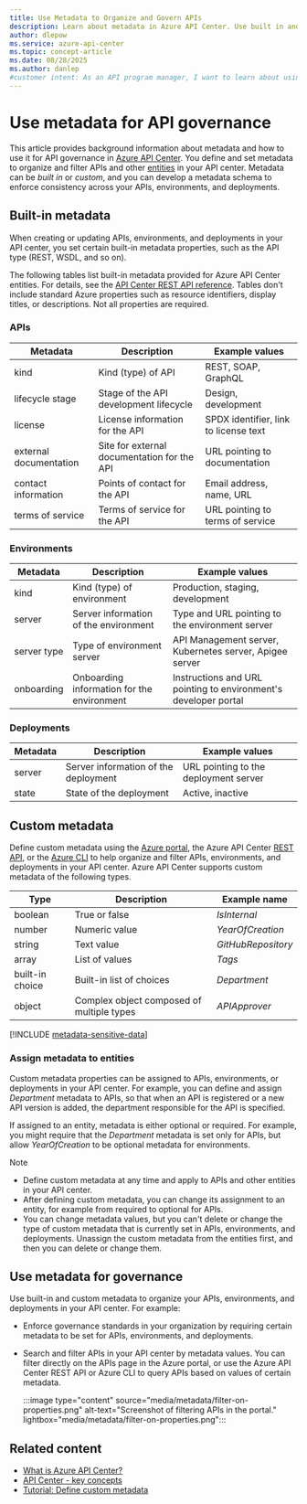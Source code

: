 ```yaml
---
title: Use Metadata to Organize and Govern APIs
description: Learn about metadata in Azure API Center. Use built in and custom metadata to organize your inventory and enforce governance standards.
author: dlepow
ms.service: azure-api-center
ms.topic: concept-article
ms.date: 08/28/2025
ms.author: danlep
#customer intent: As an API program manager, I want to learn about using metadata to govern the APIs in my API center.
---
```


# Use metadata for API governance

This article provides background information about metadata and how to use it for API governance in [Azure API Center](overview.md). You define and set metadata to organize and filter APIs and other [entities](key-concepts.md) in your API center. Metadata can be *built in* or *custom*, and you can develop a metadata schema to enforce consistency across your APIs, environments, and deployments.  

## Built-in metadata

When creating or updating APIs, environments, and deployments in your API center, you set certain built-in metadata properties, such as the API type (REST, WSDL, and so on).

The following tables list built-in metadata provided for Azure API Center entities. For details, see the [API Center REST API reference](/rest/api/resource-manager/apicenter/operation-groups). Tables don't include standard Azure properties such as resource identifiers, display titles, or descriptions. Not all properties are required.

### APIs

| Metadata | Description | Example values |
|--------|----------|-------------|
| kind|  Kind (type) of API | REST, SOAP, GraphQL |
| lifecycle stage  | Stage of the API development lifecycle | Design, development |
| license | License information for the API |  SPDX identifier, link to license text |
| external documentation | Site for external documentation for the API | URL pointing to documentation | 
| contact information | Points of contact for the API | Email address, name, URL |
| terms of service | Terms of service for the API | URL pointing to terms of service |

### Environments

| Metadata | Description | Example values |
|--------|----------|-------------|
| kind | Kind (type) of environment | Production, staging, development |
| server | Server information of the environment   |  Type and URL pointing to the environment server   |
| server type | Type of environment server   | API Management server, Kubernetes server, Apigee server    |
| onboarding | Onboarding information for the environment | Instructions and URL pointing to environment's developer portal |

### Deployments

| Metadata | Description | Example values |
|--------|----------|-------------|
| server | Server information of the deployment | URL pointing to the deployment server |
| state | State of the deployment | Active, inactive |


## Custom metadata

Define custom metadata using the [Azure portal](././tutorials/add-metadata-properties.md), the Azure API Center [REST API](/rest/api/resource-manager/apicenter/metadata-schemas), or the [Azure CLI](/cli/azure/apic/metadata) to help organize and filter APIs, environments, and deployments in your API center. Azure API Center supports custom metadata of the following types. 

Type | Description | Example name |
|--------|----------|-------------|
| boolean | True or false | *IsInternal* |
| number | Numeric value | *YearOfCreation*  |
| string | Text value | *GitHubRepository* |
| array | List of values | *Tags* |
| built-in choice | Built-in list of choices | *Department* |
| object | Complex object composed of multiple types | *APIApprover* |

[!INCLUDE [metadata-sensitive-data](includes/metadata-sensitive-data.md)]

### Assign metadata to entities

Custom metadata properties can be assigned to APIs, environments, or deployments in your API center. For example, you can define and assign *Department* metadata to APIs, so that when an API is registered or a new API version is added, the department responsible for the API is specified. 

If assigned to an entity, metadata is either optional or required. For example, you might require that the *Department* metadata is set only for APIs, but allow *YearOfCreation* to be optional metadata for environments.

> [!NOTE]
> * Define custom metadata at any time and apply to APIs and other entities in your API center. 
> * After defining custom metadata, you can change its assignment to an entity, for example from required to optional for APIs.
> * You can change metadata values, but you can't delete or change the type of custom metadata that is currently set in APIs, environments, and deployments. Unassign the custom metadata from the entities first, and then you can delete or change them.

## Use metadata for governance

Use built-in and custom metadata to organize your APIs, environments, and deployments in your API center. For example:

* Enforce governance standards in your organization by requiring certain metadata to be set for APIs, environments, and deployments.

* Search and filter APIs in your API center by metadata values. You can filter directly on the APIs page in the Azure portal, or use the Azure API Center REST API or Azure CLI to query APIs based on values of certain metadata.

    :::image type="content" source="media/metadata/filter-on-properties.png" alt-text="Screenshot of filtering APIs in the portal." lightbox="media/metadata/filter-on-properties.png":::

## Related content

* [What is Azure API Center?](overview.md)
* [API Center - key concepts](key-concepts.md)
* [Tutorial: Define custom metadata](././tutorials/add-metadata-properties.md)
